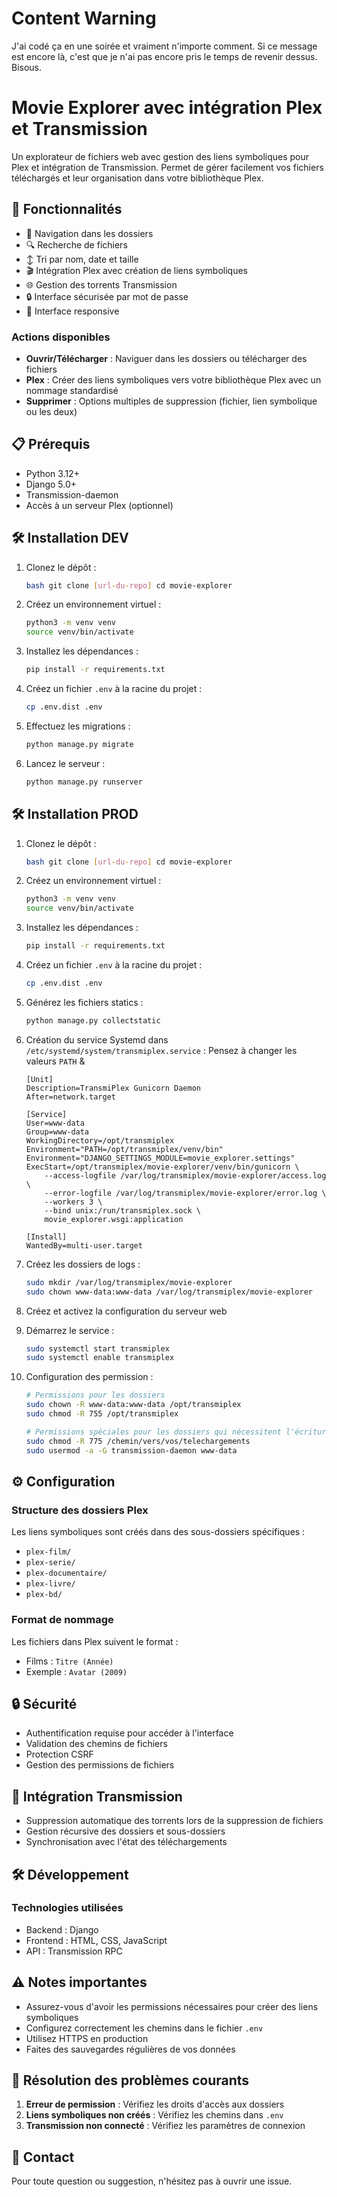 # Content Warning
J'ai codé ça en une soirée et vraiment n'importe comment. Si ce message est encore là, c'est que je n'ai pas encore pris le temps de revenir dessus. Bisous.

# Movie Explorer avec intégration Plex et Transmission

Un explorateur de fichiers web avec gestion des liens symboliques pour Plex et intégration de Transmission. Permet de gérer facilement vos fichiers téléchargés et leur organisation dans votre bibliothèque Plex.

## 🚀 Fonctionnalités

- 📁 Navigation dans les dossiers
- 🔍 Recherche de fichiers
- ↕️ Tri par nom, date et taille
- 🎬 Intégration Plex avec création de liens symboliques
- 🌐 Gestion des torrents Transmission
- 🔒 Interface sécurisée par mot de passe
- 📱 Interface responsive

### Actions disponibles

- **Ouvrir/Télécharger** : Naviguer dans les dossiers ou télécharger des fichiers
- **Plex** : Créer des liens symboliques vers votre bibliothèque Plex avec un nommage standardisé
- **Supprimer** : Options multiples de suppression (fichier, lien symbolique ou les deux)

## 📋 Prérequis

- Python 3.12+
- Django 5.0+
- Transmission-daemon
- Accès à un serveur Plex (optionnel)

## 🛠️ Installation DEV

1. Clonez le dépôt :
    ```bash
    bash git clone [url-du-repo] cd movie-explorer
    ```

2. Créez un environnement virtuel :
    ```bash
    python3 -m venv venv
    source venv/bin/activate
    ```

3. Installez les dépendances :
    ```bash
    pip install -r requirements.txt
    ```

4. Créez un fichier `.env` à la racine du projet :
    ```bash
    cp .env.dist .env
    ```

5. Effectuez les migrations :
    ```bash
    python manage.py migrate
    ```

6. Lancez le serveur :
    ```bash
    python manage.py runserver
    ```

## 🛠️ Installation PROD

1. Clonez le dépôt :
    ```bash
    bash git clone [url-du-repo] cd movie-explorer
    ```

2. Créez un environnement virtuel :
    ```bash
    python3 -m venv venv
    source venv/bin/activate
    ```

3. Installez les dépendances :
    ```bash
    pip install -r requirements.txt
    ```

4. Créez un fichier `.env` à la racine du projet :
    ```bash
    cp .env.dist .env
    ```

5. Générez les fichiers statics :
    ```bash
    python manage.py collectstatic
    ```

6. Création du service Systemd dans `/etc/systemd/system/transmiplex.service` :
    Pensez à changer les valeurs `PATH` &  
    ```
    [Unit]
    Description=TransmiPlex Gunicorn Daemon
    After=network.target

    [Service]
    User=www-data
    Group=www-data
    WorkingDirectory=/opt/transmiplex
    Environment="PATH=/opt/transmiplex/venv/bin"
    Environment="DJANGO_SETTINGS_MODULE=movie_explorer.settings"
    ExecStart=/opt/transmiplex/movie-explorer/venv/bin/gunicorn \
        --access-logfile /var/log/transmiplex/movie-explorer/access.log \
        --error-logfile /var/log/transmiplex/movie-explorer/error.log \
        --workers 3 \
        --bind unix:/run/transmiplex.sock \
        movie_explorer.wsgi:application

    [Install]
    WantedBy=multi-user.target
    ```

7. Créez les dossiers de logs :
    ```bash
    sudo mkdir /var/log/transmiplex/movie-explorer
    sudo chown www-data:www-data /var/log/transmiplex/movie-explorer
    ```

8. Créez et activez la configuration du serveur web

9. Démarrez le service :
    ```bash
    sudo systemctl start transmiplex
    sudo systemctl enable transmiplex
    ```

10. Configuration des permission :
    ```bash
    # Permissions pour les dossiers
    sudo chown -R www-data:www-data /opt/transmiplex
    sudo chmod -R 755 /opt/transmiplex

    # Permissions spéciales pour les dossiers qui nécessitent l'écriture
    sudo chmod -R 775 /chemin/vers/vos/telechargements
    sudo usermod -a -G transmission-daemon www-data
    ```

## ⚙️ Configuration

### Structure des dossiers Plex

Les liens symboliques sont créés dans des sous-dossiers spécifiques :
- `plex-film/`
- `plex-serie/`
- `plex-documentaire/`
- `plex-livre/`
- `plex-bd/`

### Format de nommage

Les fichiers dans Plex suivent le format :
- Films : `Titre (Année)`
- Exemple : `Avatar (2009)`

## 🔒 Sécurité

- Authentification requise pour accéder à l'interface
- Validation des chemins de fichiers
- Protection CSRF
- Gestion des permissions de fichiers

## 🔄 Intégration Transmission

- Suppression automatique des torrents lors de la suppression de fichiers
- Gestion récursive des dossiers et sous-dossiers
- Synchronisation avec l'état des téléchargements

## 🛠️ Développement
### Technologies utilisées

- Backend : Django
- Frontend : HTML, CSS, JavaScript
- API : Transmission RPC

## ⚠️ Notes importantes

- Assurez-vous d'avoir les permissions nécessaires pour créer des liens symboliques
- Configurez correctement les chemins dans le fichier `.env`
- Utilisez HTTPS en production
- Faites des sauvegardes régulières de vos données

## 🐛 Résolution des problèmes courants

1. **Erreur de permission** : Vérifiez les droits d'accès aux dossiers
2. **Liens symboliques non créés** : Vérifiez les chemins dans `.env`
3. **Transmission non connecté** : Vérifiez les paramètres de connexion

## 📮 Contact

Pour toute question ou suggestion, n'hésitez pas à ouvrir une issue.